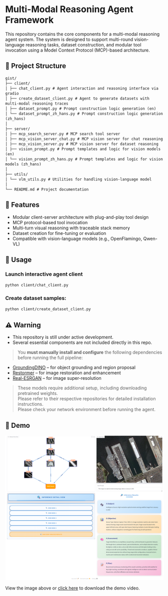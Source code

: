 # Multi-Modal Reasoning Agent Framework

This repository contains the core components for a multi-modal reasoning agent system. The system is designed to support multi-round vision-language reasoning tasks, dataset construction, and modular tool invocation using a Model Context Protocol (MCP)-based architecture.

## 📁 Project Structure

```text
gist/
├── client/
│ ├── chat_client.py # Agent interaction and reasoning interface via gradio
│ ├── create_dataset_client.py # Agent to generate datasets with multi-modal reasoning traces
│ ├── dataset_prompt.py # Prompt construction logic generation (en)
│ └── dataset_prompt_zh_hans.py # Prompt construction logic generation (zh_hans)
│
├── server/
│ ├── mcp_search_server.py # MCP search tool server
│ ├── mcp_vision_server_chat.py # MCP vision server for chat reasoning
│ ├── mcp_vision_server.py # MCP vision server for dataset reasoning
│ ├── vision_prompt.py # Prompt templates and logic for vision models (en)
│ └── vision_prompt_zh_hans.py # Prompt templates and logic for vision models (zh_hans)
│
├── utils/
│ └── vlm_utils.py # Utilities for handling vision-language model
│
└── README.md # Project documentation
```

## 🚀 Features

- Modular client-server architecture with plug-and-play tool design
- MCP protocol-based tool invocation
- Multi-turn visual reasoning with traceable stack memory
- Dataset creation for fine-tuning or evaluation
- Compatible with vision-language models (e.g., OpenFlamingo, Qwen-VL)

## 🧩 Usage
### Launch interactive agent client
```bash
python client/chat_client.py
```
### Create dataset samples:
```bash
python client/create_dataset_client.py
```

## ⚠️ **Warning**

- This repository is still under active development.  
- Several essential components are not included directly in this repo.

> You **must manually install and configure** the following dependencies before running the full pipeline:

- [GroundingDINO](https://github.com/IDEA-Research/GroundingDINO) – for object grounding and region proposal
- [Restormer](https://github.com/swz30/Restormer) – for image restoration and enhancement
- [Real-ESRGAN](https://github.com/xinntao/Real-ESRGAN) – for image super-resolution

> These models require additional setup, including downloading pretrained weights.  
> Please refer to their respective repositories for detailed installation instructions.  
> Please check your network environment before running the agent.

## 🧪 Demo

![Watch the demo](resources/demo.png)

View the image above or [click here](https://github.com/AAAnonymous1/VE-CoT/releases/tag/v0.0.1) to download the demo video.
